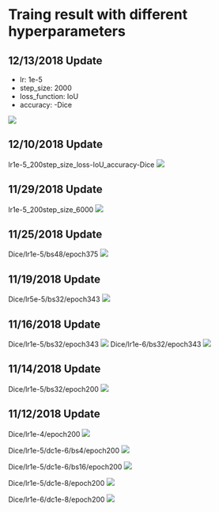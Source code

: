 # Traing result with different hyperparameters

## 12/13/2018 Update
* lr: 1e-5
* step_size: 2000
* loss_function: IoU
* accuracy: -Dice
<img src="https://github.com/Wwwzff/Ship-Detection/blob/master/images/lr-1e-5_loss-IoU_step_size-2000.png" />

## 12/10/2018 Update
lr1e-5_200step_size_loss-IoU_accuracy-Dice
<img src="https://github.com/Wwwzff/Ship-Detection/blob/master/images/lr-1e-5_loss-IoU_step-861_epoch-15.png" />

## 11/29/2018 Update
lr1e-5_200step_size_6000
<img src="https://github.com/Wwwzff/Ship-Detection/blob/master/images/lr1e-5_200step_size_6000img.png" />

## 11/25/2018 Update
Dice/lr1e-5/bs48/epoch375
<img src="https://github.com/Wwwzff/Ship-Detection/blob/master/images/Dice%20lr%201e-5%2C%20epoch%20375.png" />

## 11/19/2018 Update
Dice/lr5e-5/bs32/epoch343
<img src="https://github.com/Wwwzff/Ship-Detection/blob/master/images/Dice_lr5e-6.png" />

## 11/16/2018 Update
Dice/lr1e-5/bs32/epoch343
<img src="https://github.com/Wwwzff/Ship-Detection/blob/master/images/Dice_lr5e-5_bs32_ep32.png" />
Dice/lr1e-6/bs32/epoch343
<img src="https://github.com/Wwwzff/Ship-Detection/blob/master/images/Dice_lr1e-6_bs32.png" />

## 11/14/2018 Update
Dice/lr1e-5/bs32/epoch200
<img src="https://github.com/Wwwzff/Ship-Detection/blob/master/images/Dice:lr1e-5:bs32.png" />

## 11/12/2018 Update
Dice/lr1e-4/epoch200
<img src="https://github.com/Wwwzff/Ship-Detection/blob/master/images/Dice_lr1e-4.png" />

Dice/lr1e-5/dc1e-6/bs4/epoch200
<img src="https://github.com/Wwwzff/Ship-Detection/blob/master/images/Dice_Ir1e-5.png" />

Dice/lr1e-5/dc1e-6/bs16/epoch200
<img src="https://github.com/Wwwzff/Ship-Detection/blob/master/images/Dice_lr1e-5_dc1e-6.png" />

Dice/lr1e-5/dc1e-8/epoch200
<img src="https://github.com/Wwwzff/Ship-Detection/blob/master/images/Dice_lr1e-5_dc1e-8.png" />

Dice/lr1e-6/dc1e-8/epoch200
<img src="https://github.com/Wwwzff/Ship-Detection/blob/master/images/Dice_lr1e-6_dc1e-6.png" />
